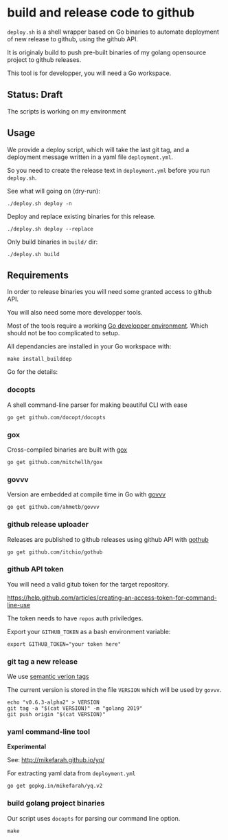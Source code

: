 # build and release code to github

`deploy.sh` is a shell wrapper based on Go binaries to automate deployment of new release to github, using the github
API.

It is originaly build to push pre-built binaries of my golang opensource project to github releases.

This tool is for developper, you will need a Go workspace.

## Status: Draft

The scripts is working on my environment

## Usage

We provide a deploy script, which will take the last git tag, and a deployment
message written in a yaml file `deployment.yml`.

So you need to create the release text in `deployment.yml` before you run
`deploy.sh`.

See what will going on (dry-run):

```
./deploy.sh deploy -n
```

Deploy and replace existing binaries for this release.

```
./deploy.sh deploy --replace
```

Only build binaries in `build/` dir:

```
./deploy.sh build
```

## Requirements

In order to release binaries you will need some granted access to github API.

You will also need some more developper tools.

Most of the tools require a working [Go developper
environment](https://golang.org/doc/code.html#Organization). Which should not be too
complicated to setup.

All dependancies are installed in your Go workspace with:

```
make install_builddep
```

Go for the details:

### docopts

A shell command-line parser for making beautiful CLI with ease

```
go get github.com/docopt/docopts
```

### gox

Cross-compiled binaries are built with [gox](https://github.com/mitchellh/gox)

```
go get github.com/mitchellh/gox
```

### govvv

Version are embedded at compile time in Go with [govvv](https://github.com/ahmetb/govvv)

```
go get github.com/ahmetb/govvv
```

### github release uploader

Releases are published to github releases using github API with [gothub](https://github.com/itchio/gothub)

```
go get github.com/itchio/gothub
```

### github API token

You will need a valid gitub token for the target repository.

https://help.github.com/articles/creating-an-access-token-for-command-line-use

The token needs to have `repos` auth priviledges.

Export your `GITHUB_TOKEN` as a bash environment variable:

```
export GITHUB_TOKEN="your token here"
```

### git tag a new release

We use [semantic verion tags](https://semver.org/)

The current version is stored in the file `VERSION` which will be used by `govvv`.

```
echo "v0.6.3-alpha2" > VERSION
git tag -a "$(cat VERSION)" -m "golang 2019"
git push origin "$(cat VERSION)"
```

### yaml command-line tool

**Experimental**

See: http://mikefarah.github.io/yq/

For extracting yaml data from `deployment.yml`

```
go get gopkg.in/mikefarah/yq.v2
```

### build golang project binaries

Our script uses `docopts` for parsing our command line option.

```
make
```


